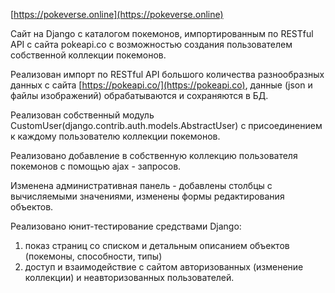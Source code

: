 [https://pokeverse.online](https://pokeverse.online) 

  
Сайт на Django с каталогом покемонов, импортированным по RESTful API с сайта pokeapi.co с возможностью создания пользователем собственной коллекции покемонов.

Реализован импорт по RESTful API большого количества разнообразных данных с сайта [https://pokeapi.co/](https://pokeapi.co), данные (json и файлы изображений) обрабатываются и сохраняются в БД.

Реализован собственный модуль CustomUser(django.contrib.auth.models.AbstractUser) с присоединением к каждому пользователю коллекции покемонов.

Реализовано добавление в собственную коллекцию пользователя покемонов с помощью ajax - запросов.

Изменена административная панель - добавлены столбцы с вычисляемыми значениями, изменены формы редактирования объектов.

Реализовано юнит-тестирование средствами Django: 
  1) показ страниц со списком и детальным описанием объектов (покемоны, способности, типы)
  2) доступ и взаимодействие с сайтом авторизованных (изменение коллекции) и неавторизованных пользователей.
     


